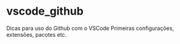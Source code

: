 # vscode_github
Dicas para uso do Github com o VSCode
Primeiras configurações, extensões, pacotes etc.
